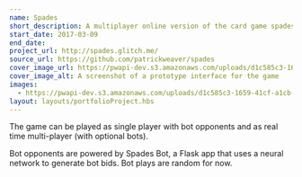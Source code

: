 ```yaml
---
name: Spades
short_description: A multiplayer online version of the card game spades with bot players.
start_date: 2017-03-09
end_date: 
project_url: http://spades.glitch.me/
source_url: https://github.com/patrickweaver/spades
cover_image_url: https://pwapi-dev.s3.amazonaws.com/uploads/d1c585c3-1659-41cf-a1cb-3b12cde8ae09
cover_image_alt: A screenshot of a prototype interface for the game
images:
  - https://pwapi-dev.s3.amazonaws.com/uploads/d1c585c3-1659-41cf-a1cb-3b12cde8ae09
layout: layouts/portfolioProject.hbs
---
```


The game can be played as single player with bot opponents and as real time multi-player (with optional bots).

Bot opponents are powered by Spades Bot, a Flask app that uses a neural network to generate bot bids. Bot plays are random for now.